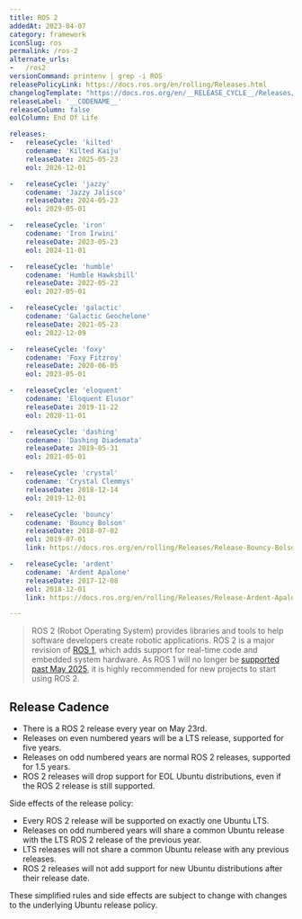```yaml
---
title: ROS 2
addedAt: 2023-04-07
category: framework
iconSlug: ros
permalink: /ros-2
alternate_urls:
-   /ros2
versionCommand: printenv | grep -i ROS
releasePolicyLink: https://docs.ros.org/en/rolling/Releases.html
changelogTemplate: "https://docs.ros.org/en/__RELEASE_CYCLE__/Releases/Release-{{'__CODENAME__'|replace:' ','-'}}.html"
releaseLabel: '__CODENAME__'
releaseColumn: false
eolColumn: End Of Life

releases:
-   releaseCycle: 'kilted'
    codename: 'Kilted Kaiju'
    releaseDate: 2025-05-23
    eol: 2026-12-01

-   releaseCycle: 'jazzy'
    codename: 'Jazzy Jalisco'
    releaseDate: 2024-05-23
    eol: 2029-05-01

-   releaseCycle: 'iron'
    codename: 'Iron Irwini'
    releaseDate: 2023-05-23
    eol: 2024-11-01

-   releaseCycle: 'humble'
    codename: 'Humble Hawksbill'
    releaseDate: 2022-05-23
    eol: 2027-05-01

-   releaseCycle: 'galactic'
    codename: 'Galactic Geochelone'
    releaseDate: 2021-05-23
    eol: 2022-12-09

-   releaseCycle: 'foxy'
    codename: 'Foxy Fitzroy'
    releaseDate: 2020-06-05
    eol: 2023-05-01

-   releaseCycle: 'eloquent'
    codename: 'Eloquent Elusor'
    releaseDate: 2019-11-22
    eol: 2020-11-01

-   releaseCycle: 'dashing'
    codename: 'Dashing Diademata'
    releaseDate: 2019-05-31
    eol: 2021-05-01

-   releaseCycle: 'crystal'
    codename: 'Crystal Clemmys'
    releaseDate: 2018-12-14
    eol: 2019-12-01

-   releaseCycle: 'bouncy'
    codename: 'Bouncy Bolson'
    releaseDate: 2018-07-02
    eol: 2019-07-01
    link: https://docs.ros.org/en/rolling/Releases/Release-Bouncy-Bolson.html

-   releaseCycle: 'ardent'
    codename: 'Ardent Apalone'
    releaseDate: 2017-12-08
    eol: 2018-12-01
    link: https://docs.ros.org/en/rolling/Releases/Release-Ardent-Apalone.html

---
```


> ROS 2 (Robot Operating System) provides libraries and tools to help software developers create
> robotic applications. ROS 2 is a major revision of [ROS 1](https://wiki.ros.org/), which adds
> support for real-time code and embedded system hardware. As ROS 1 will no longer be [supported past
> May 2025](/ros), it is highly recommended for new projects to start using ROS 2.

## Release Cadence

- There is a ROS 2 release every year on May 23rd.
- Releases on even numbered years will be a LTS release, supported for five years.
- Releases on odd numbered years are normal ROS 2 releases, supported for 1.5 years.
- ROS 2 releases will drop support for EOL Ubuntu distributions, even if the ROS 2 release is still supported.

Side effects of the release policy:

- Every ROS 2 release will be supported on exactly one Ubuntu LTS.
- Releases on odd numbered years will share a common Ubuntu release with the LTS ROS 2 release of the previous year.
- LTS releases will not share a common Ubuntu release with any previous releases.
- ROS 2 releases will not add support for new Ubuntu distributions after their release date.

These simplified rules and side effects are subject to change with changes to the underlying Ubuntu
release policy.
